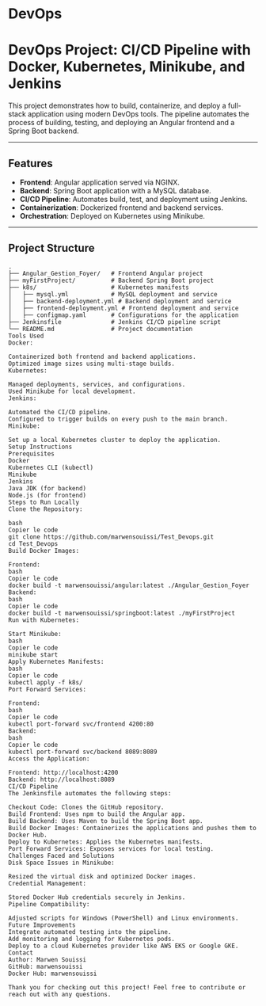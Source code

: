 # DevOps
# DevOps Project: CI/CD Pipeline with Docker, Kubernetes, Minikube, and Jenkins

This project demonstrates how to build, containerize, and deploy a full-stack application using modern DevOps tools. The pipeline automates the process of building, testing, and deploying an Angular frontend and a Spring Boot backend.

---

## Features
- **Frontend**: Angular application served via NGINX.
- **Backend**: Spring Boot application with a MySQL database.
- **CI/CD Pipeline**: Automates build, test, and deployment using Jenkins.
- **Containerization**: Dockerized frontend and backend services.
- **Orchestration**: Deployed on Kubernetes using Minikube.

---

## Project Structure
```plaintext
.
├── Angular_Gestion_Foyer/   # Frontend Angular project
├── myFirstProject/          # Backend Spring Boot project
├── k8s/                     # Kubernetes manifests
│   ├── mysql.yml            # MySQL deployment and service
│   ├── backend-deployment.yml # Backend deployment and service
│   ├── frontend-deployment.yml # Frontend deployment and service
│   ├── configmap.yaml       # Configurations for the application
├── Jenkinsfile              # Jenkins CI/CD pipeline script
└── README.md                # Project documentation
Tools Used
Docker:

Containerized both frontend and backend applications.
Optimized image sizes using multi-stage builds.
Kubernetes:

Managed deployments, services, and configurations.
Used Minikube for local development.
Jenkins:

Automated the CI/CD pipeline.
Configured to trigger builds on every push to the main branch.
Minikube:

Set up a local Kubernetes cluster to deploy the application.
Setup Instructions
Prerequisites
Docker
Kubernetes CLI (kubectl)
Minikube
Jenkins
Java JDK (for backend)
Node.js (for frontend)
Steps to Run Locally
Clone the Repository:

bash
Copier le code
git clone https://github.com/marwensouissi/Test_Devops.git
cd Test_Devops
Build Docker Images:

Frontend:
bash
Copier le code
docker build -t marwensouissi/angular:latest ./Angular_Gestion_Foyer
Backend:
bash
Copier le code
docker build -t marwensouissi/springboot:latest ./myFirstProject
Run with Kubernetes:

Start Minikube:
bash
Copier le code
minikube start
Apply Kubernetes Manifests:
bash
Copier le code
kubectl apply -f k8s/
Port Forward Services:

Frontend:
bash
Copier le code
kubectl port-forward svc/frontend 4200:80
Backend:
bash
Copier le code
kubectl port-forward svc/backend 8089:8089
Access the Application:

Frontend: http://localhost:4200
Backend: http://localhost:8089
CI/CD Pipeline
The Jenkinsfile automates the following steps:

Checkout Code: Clones the GitHub repository.
Build Frontend: Uses npm to build the Angular app.
Build Backend: Uses Maven to build the Spring Boot app.
Build Docker Images: Containerizes the applications and pushes them to Docker Hub.
Deploy to Kubernetes: Applies the Kubernetes manifests.
Port Forward Services: Exposes services for local testing.
Challenges Faced and Solutions
Disk Space Issues in Minikube:

Resized the virtual disk and optimized Docker images.
Credential Management:

Stored Docker Hub credentials securely in Jenkins.
Pipeline Compatibility:

Adjusted scripts for Windows (PowerShell) and Linux environments.
Future Improvements
Integrate automated testing into the pipeline.
Add monitoring and logging for Kubernetes pods.
Deploy to a cloud Kubernetes provider like AWS EKS or Google GKE.
Contact
Author: Marwen Souissi
GitHub: marwensouissi
Docker Hub: marwensouissi

Thank you for checking out this project! Feel free to contribute or reach out with any questions.

